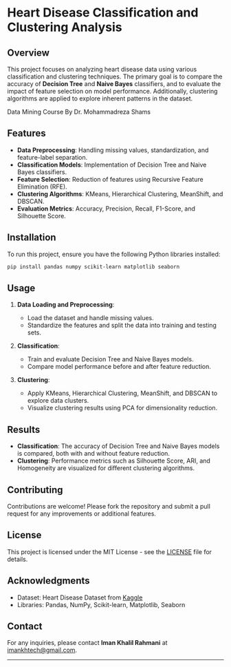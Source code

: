# Heart Disease Classification and Clustering Analysis

## Overview

This project focuses on analyzing heart disease data using various classification and clustering techniques. The primary goal is to compare the accuracy of **Decision Tree** and **Naive Bayes** classifiers, and to evaluate the impact of feature selection on model performance. Additionally, clustering algorithms are applied to explore inherent patterns in the dataset.

Data Mining Course By Dr. Mohammadreza Shams
## Features

- **Data Preprocessing**: Handling missing values, standardization, and feature-label separation.
- **Classification Models**: Implementation of Decision Tree and Naive Bayes classifiers.
- **Feature Selection**: Reduction of features using Recursive Feature Elimination (RFE).
- **Clustering Algorithms**: KMeans, Hierarchical Clustering, MeanShift, and DBSCAN.
- **Evaluation Metrics**: Accuracy, Precision, Recall, F1-Score, and Silhouette Score.

## Installation

To run this project, ensure you have the following Python libraries installed:

```bash
pip install pandas numpy scikit-learn matplotlib seaborn
```

## Usage

1. **Data Loading and Preprocessing**:
   - Load the dataset and handle missing values.
   - Standardize the features and split the data into training and testing sets.

2. **Classification**:
   - Train and evaluate Decision Tree and Naive Bayes models.
   - Compare model performance before and after feature reduction.

3. **Clustering**:
   - Apply KMeans, Hierarchical Clustering, MeanShift, and DBSCAN to explore data clusters.
   - Visualize clustering results using PCA for dimensionality reduction.

## Results

- **Classification**: The accuracy of Decision Tree and Naive Bayes models is compared, both with and without feature reduction.
- **Clustering**: Performance metrics such as Silhouette Score, ARI, and Homogeneity are visualized for different clustering algorithms.

## Contributing

Contributions are welcome! Please fork the repository and submit a pull request for any improvements or additional features.

## License

This project is licensed under the MIT License - see the [LICENSE](LICENSE) file for details.

## Acknowledgments

- Dataset: Heart Disease Dataset from [Kaggle](https://www.kaggle.com/datasets/johnsmith88/heart-disease-dataset)
- Libraries: Pandas, NumPy, Scikit-learn, Matplotlib, Seaborn

## Contact

For any inquiries, please contact **Iman Khalil Rahmani** at [imankhtech@gmail.com](mailto:imankhtech@gmail.com).

---

